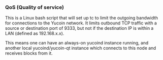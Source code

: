 ### QoS (Quality of service) ###

This is a Linux bash script that will set up tc to limit the outgoing bandwidth for connections to the Yucoin network. It limits outbound TCP traffic with a source or destination port of 9333, but not if the destination IP is within a LAN (defined as 192.168.x.x).

This means one can have an always-on yucoind instance running, and another local yucoind/yucoin-qt instance which connects to this node and receives blocks from it.
